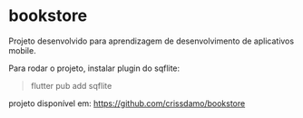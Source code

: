 # bookstore

Projeto desenvolvido para aprendizagem de desenvolvimento de aplicativos mobile.

Para rodar o projeto, instalar plugin do sqflite:
> flutter pub add sqflite

projeto disponível em: https://github.com/crissdamo/bookstore

